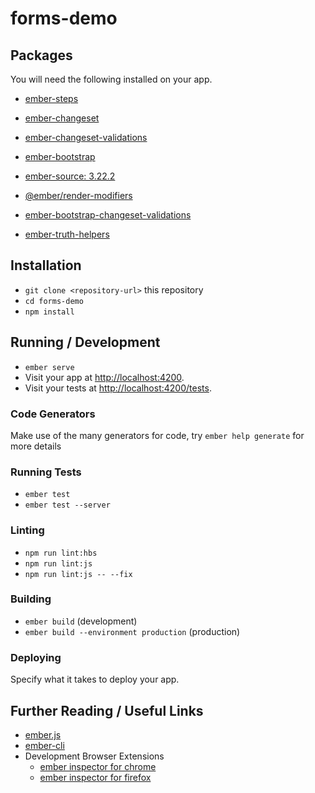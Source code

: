 # forms-demo


## Packages

You will need the following installed on your app.

* [ember-steps](https://github.com/alexlafroscia/ember-steps)
* [ember-changeset](https://github.com/poteto/ember-changeset)
* [ember-changeset-validations](https://github.com/poteto/ember-changeset-validations)
* [ember-bootstrap](https://github.com/kaliber5/ember-bootstrap)


* [ember-source: 3.22.2](https://github.com/emberjs/ember.js)
* [@ember/render-modifiers](https://github.com/emberjs/ember-render-modifiers)
* [ember-bootstrap-changeset-validations](https://github.com/kaliber5/ember-bootstrap-changeset-validations)
* [ember-truth-helpers](https://github.com/jmurphyau/ember-truth-helpers)

## Installation

* `git clone <repository-url>` this repository
* `cd forms-demo`
* `npm install`

## Running / Development

* `ember serve`
* Visit your app at [http://localhost:4200](http://localhost:4200).
* Visit your tests at [http://localhost:4200/tests](http://localhost:4200/tests).

### Code Generators

Make use of the many generators for code, try `ember help generate` for more details

### Running Tests

* `ember test`
* `ember test --server`

### Linting

* `npm run lint:hbs`
* `npm run lint:js`
* `npm run lint:js -- --fix`

### Building

* `ember build` (development)
* `ember build --environment production` (production)

### Deploying

Specify what it takes to deploy your app.

## Further Reading / Useful Links

* [ember.js](https://emberjs.com/)
* [ember-cli](https://ember-cli.com/)
* Development Browser Extensions
  * [ember inspector for chrome](https://chrome.google.com/webstore/detail/ember-inspector/bmdblncegkenkacieihfhpjfppoconhi)
  * [ember inspector for firefox](https://addons.mozilla.org/en-US/firefox/addon/ember-inspector/)

